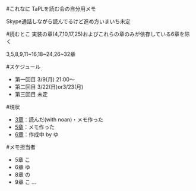 #これなに
TaPLを読む会の自分用メモ

Skype通話しながら読んでるけど進め方いまいち未定


#読むとこ
実装の章(4,7,10,17,25)およびこれらの章のみが依存している6章を除く

3,5,8,9,11~16,18~24,26~32章

#スケジュール
+ 第一回目 3/9(月) 21:00〜
+ 第二回目 3/22(日)or3/23(月)
+ 第三回目 未定

#現状
+ [3章](3.md)：読んだ(with noan)・メモ作った
+ [5章](5.md)：メモ作った
+ [6章](6.md)：作成中 by ゆ

#メモ担当者
+ 5章 こ
+ 6章 ゆ
+ 8章 の
+ 9章 こ
...
